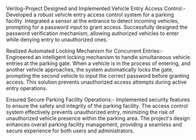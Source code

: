 Verilog-Project
Designed and Implemented Vehicle Entry Access Control:- Developed a robust vehicle entry access control system for a parking facility. Integrated a sensor at the entrance to detect incoming vehicles, prompting for a password input to grant access. Successfully designed the password verification mechanism, allowing authorized vehicles to enter while denying entry to unauthorized ones.

Realized Automated Locking Mechanism for Concurrent Entries:- Engineered an intelligent locking mechanism to handle simultaneous vehicle entries at the parking gate. When a vehicle is in the process of entering, and another vehicle approaches, the system automatically locks the gate, prompting the second vehicle to input the correct password before granting access. This solution prevents unauthorized access attempts during active entry operations.

Ensured Secure Parking Facility Operations:- Implemented security features to ensure the safety and integrity of the parking facility. The access control system effectively prevents unauthorized entry, minimizing the risk of unauthorized vehicle presence within the parking area. The project's design enhances overall parking facility management, providing a seamless and secure experience for both users and administrators.
